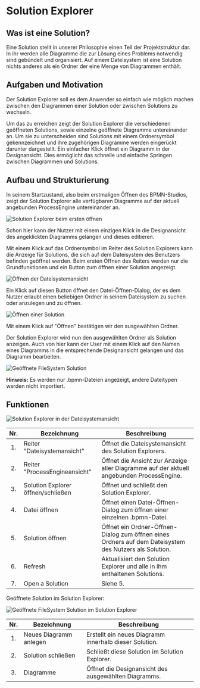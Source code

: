 # Solution Explorer

## Was ist eine Solution?

Eine Solution stellt in unserer Philosophie einen Teil der Projektstruktur dar.
In ihr werden alle Diagramme die zur Lösung eines Problems notwendig sind
gebündelt und organisiert. Auf einem Dateisystem ist eine Solution nichts
anderes als ein Ordner der eine Menge von Diagrammen enthält.

## Aufgaben und Motivation

Der Solution Explorer soll es dem Anwender so einfach wie möglich machen
zwischen den Diagrammen einer Solution oder zwischen Solutions zu wechseln.

Um das zu erreichen zeigt der Solution Explorer die verschiedenen geöffneten
Solutions, sowie einzelne geöffnete Diagramme untereinander an. Um sie zu
unterscheiden sind Solutions mit einem Ordnersymbol gekennzeichnet und ihre
zugehörigen Diagramme werden eingerückt darunter dargestellt. Ein einfacher
Klick öffnet ein Diagramm in der Designansicht. Dies ermöglicht das schnelle
und einfache Springen zwischen Diagrammen und Solutions.

## Aufbau und Strukturierung

In seinem Startzustand, also beim erstmaligen Öffnen des BPMN-Studios, zeigt der
Solution Explorer alle verfügbaren Diagramme auf der aktuell angebunden
ProcessEngine untereinander an.

![Solution Explorer beim ersten öffnen](./first_opening.png)

Schon hier kann der Nutzer mit einem einzigen Klick in die Designansicht des
angeklickten Diagramms gelangen und dieses editieren.

Mit einem Klick auf das Ordnersymbol im Reiter des Solution Explorers kann
die Anzeige für Solutions, die sich auf dem Dateisystem des Benutzers befinden
geöffnet werden. Beim ersten Öffnen des Reiters werden nur die Grundfunktionen
und ein Button zum öffnen einer Solution angezeigt.

![Öffnen der Dateisystemansicht](./first_opening_file_system.png)

Ein Klick auf diesen Button öffnet den Datei-Öffnen-Dialog, der es dem Nutzer
erlaubt einen beliebigen Ordner in seinem Dateisystem zu suchen oder anzulegen
und zu öffnen.

![Öffnen einer Solution](./open_solution_dialog.png)

Mit einem Klick auf "Öffnen" bestätigen wir den ausgewählten Ordner.

Der Solution Explorer wird nun den ausgewählten Ordner als Solution anzeigen.
Auch von hier kann der User mit einem Klick auf den Namen eines Diagramms in die
entsprechende Designansicht gelangen und das Diagramm bearbeiten.

![Geöffnete FileSystem Solution](./opened_file_system_solution.png)

**Hinweis:** Es werden nur .bpmn-Dateien angezeigt, andere Dateitypen werden
nicht importiert.

## Funktionen

![Solution Explorer in der Dateisystemansicht](./solution_explorer_file_system.png)

| Nr. | Bezeichnung | Beschreibung |
| :-: | ----------- | ------------ |
| 1. | Reiter "Dateisystemansicht" | Öffnet die Dateisystemansicht des Solution Explorers. |
| 2. | Reiter "ProcessEngineansicht" | Öffnet die Ansicht zur Anzeige aller Diagramme auf der aktuell angebunden ProcessEngine. |
| 3. | Solution Explorer öffnen/schließen | Öffnet und schließt den Solution Explorer. |
| 4. | Datei öffnen | Öffnet einen Datei-Öffnen-Dialog zum öffnen einer einzelnen .bpmn-Datei. |
| 5. | Solution öffnen | Öffnet ein Ordner-Öffnen-Dialog zum öffnen eines Ordners auf dem Dateisystem des Nutzers als Solution. |
| 6. | Refresh | Aktualisiert den Solution Explorer und alle in ihm enthaltenen Solutions. |
| 7. | Open a Solution | Siehe 5. |

Geöffnete Solution im Solution Explorer:

![Geöffnete FileSystem Solution im Solution Explorer](./filesystem_solution.png)

| Nr. | Bezeichnung | Beschreibung |
| :-: | ----------- | ------------ |
| 1. | Neues Diagramm anlegen | Erstellt ein neues Diagramm innerhalb dieser Solution. |
| 2. | Solution schließen | Schließt diese Solution im Solution Explorer. |
| 3. | Diagramme | Öffnet die Designansicht des ausgewählten Diagramms. |
